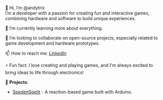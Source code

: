 👋 Hi, I’m @andytrix  
I’m a developer with a passion for creating fun and interactive games, combining hardware and software to build unique experiences.

🌱 I’m currently learning more about everything.

💬 I’m looking to collaborate on open-source projects, especially related to game development and hardware prototypes.  

📫 How to reach me: [LinkedIn](www.linkedin.com/in/andreaskotala)

⚡ Fun fact: I love creating and playing games, and I'm always excited to bring ideas to life through electronics!

🚀 **Projects**:
- [SpedenSpelit](https://github.com/andytrix/SpedenSpelit) - A reaction-based game built with Arduino.


<!---
andytrix/andytrix is a ✨ special ✨ repository because its `README.md` (this file) appears on your GitHub profile.
You can click the Preview link to take a look at your changes.
--->
